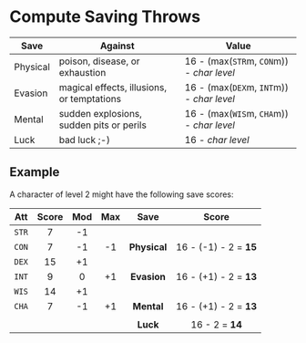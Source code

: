 
<!-- PAGE UNBREAK -->


# Compute Saving Throws

<!--
To make a save, one has to roll a d20 against a saving throw score. If the result is equal or better than the score, the save is successful.

Physical Save
: When resisting a poison, a disease, or exhaustion.
: The score is 16, minus the best of the `STR` or `CON` modifiers, minus the character level.

Mental Save
: When resisting magical effects, illusions, or warding off tempations and affirming one's willpower.
: The score is 16, minus the best of the `WIS` or `CHA` modifiers, minus the character level.

Evasion Save
: Diving and dodging from sudden explosions, pits, and perils.
: The score is 16, minus the best of the `DEX` or `INT` modifiers, minus the character level.

Luck Save
: When only sheer good luck can save the character.
: The score is a 16 minus the character level. No attribute modifier involved.
-->

<!-- .saves -->
| Save     | Against                                    | Value                                     |
|----------|--------------------------------------------|-------------------------------------------|
| Physical | poison, disease, or exhaustion             | 16 - (max(`STR`m, `CON`m)) - _char level_ |
| Evasion  | magical effects, illusions, or temptations | 16 - (max(`DEX`m, `INT`m)) - _char level_ |
| Mental   | sudden explosions, sudden pits or perils   | 16 - (max(`WIS`m, `CHA`m)) - _char level_ |
| Luck     | bad luck ;-)                               | 16 - _char level_                         |


## Example

A character of level 2 might have the following save scores:

<!-- .example -->
| Att   | Score | Mod | Max |Save         | Score                  |
|:-----:|:-----:|:---:|:---:|:-----------:|:----------------------:|
| `STR` |     7 |  -1 |     |             |                        |
| `CON` |     7 |  -1 | -1  |**Physical** | 16 - (-1) - 2 = **15** |
| `DEX` |    15 |  +1 |     |             |                        |
| `INT` |     9 |   0 | +1  |**Evasion**  | 16 - (+1) - 2 = **13** |
| `WIS` |    14 |  +1 |     |             |                        |
| `CHA` |     7 |  -1 | +1  |**Mental**   | 16 - (+1) - 2 = **13** |
|       |       |     |     |             |                        |
|       |       |     |     |**Luck**     | 16        - 2 = **14** |

